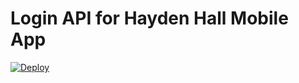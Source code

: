 # Login API for Hayden Hall Mobile App

[![Deploy](https://www.herokucdn.com/deploy/button.svg)](https://heroku.com/deploy)